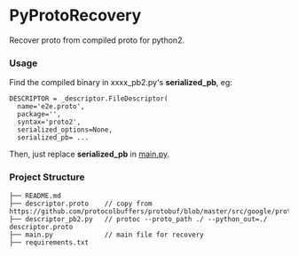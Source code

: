 # PyProtoRecovery

Recover proto from compiled proto for python2.

### Usage
Find the compiled binary in xxxx_pb2.py's **serialized_pb**, eg:

```
DESCRIPTOR = _descriptor.FileDescriptor(
  name='e2e.proto',
  package='',
  syntax='proto2',
  serialized_options=None,
  serialized_pb= ...
```
Then, just replace **serialized_pb** in [main.py](https://github.com/betteray/py_proto_recovery/blob/31495274fa9fb12ca739043b22c2aa39b3623654/main.py#L97).

### Project Structure

```
├── README.md
├── descriptor.proto    // copy from https://github.com/protocolbuffers/protobuf/blob/master/src/google/protobuf/descriptor.proto
├── descriptor_pb2.py   // protoc --proto_path ./ --python_out=./ descriptor.proto
├── main.py             // main file for recovery
├── requirements.txt
```